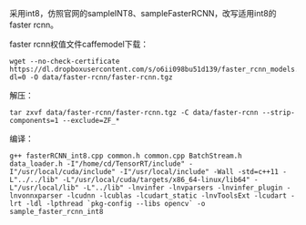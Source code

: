 采用int8，仿照官网的sampleINT8、sampleFasterRCNN，改写适用int8的faster rcnn。   

faster rcnn权值文件caffemodel下载：
```shell
wget --no-check-certificate https://dl.dropboxusercontent.com/s/o6ii098bu51d139/faster_rcnn_models.tgz?dl=0 -O data/faster-rcnn/faster-rcnn.tgz
```

解压：
```shell
tar zxvf data/faster-rcnn/faster-rcnn.tgz -C data/faster-rcnn --strip-components=1 --exclude=ZF_*
```

编译：
```shell
g++ fasterRCNN_int8.cpp common.h common.cpp BatchStream.h data_loader.h -I"/home/cd/TensorRT/include" -I"/usr/local/cuda/include" -I"/usr/local/include" -Wall -std=c++11 -L"../../lib" -L"/usr/local/cuda/targets/x86_64-linux/lib64" -L"/usr/local/lib" -L"../lib" -lnvinfer -lnvparsers -lnvinfer_plugin -lnvonnxparser -lcudnn -lcublas -lcudart_static -lnvToolsExt -lcudart -lrt -ldl -lpthread `pkg-config --libs opencv` -o sample_faster_rcnn_int8
```
